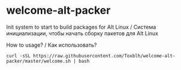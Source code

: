 # welcome-alt-packer

Init system to start to build packages for Alt Linux / Система инициализации, чтобы начать сборку пакетов для Alt Linux

How to usage? / Как использовать? 

`curl -sSL https://raw.githubusercontent.com/Toxblh/welcome-alt-packer/master/welcome.sh | bash`
